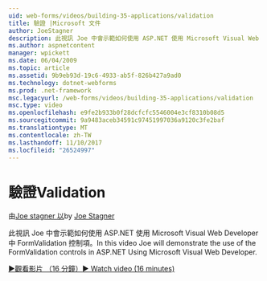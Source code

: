 ```yaml
---
uid: web-forms/videos/building-35-applications/validation
title: 驗證 |Microsoft 文件
author: JoeStagner
description: 此視訊 Joe 中會示範如何使用 ASP.NET 使用 Microsoft Visual Web Developer 中 FormValidation 控制項。
ms.author: aspnetcontent
manager: wpickett
ms.date: 06/04/2009
ms.topic: article
ms.assetid: 9b9eb93d-19c6-4933-ab5f-826b427a9ad0
ms.technology: dotnet-webforms
ms.prod: .net-framework
msc.legacyurl: /web-forms/videos/building-35-applications/validation
msc.type: video
ms.openlocfilehash: e9fe2b933b0f28dcfcfc5546004e3cf8310b08d5
ms.sourcegitcommit: 9a9483aceb34591c97451997036a9120c3fe2baf
ms.translationtype: MT
ms.contentlocale: zh-TW
ms.lasthandoff: 11/10/2017
ms.locfileid: "26524997"
---
```

<a name="validation"></a><span data-ttu-id="5c69d-103">驗證</span><span class="sxs-lookup"><span data-stu-id="5c69d-103">Validation</span></span>
====================
<span data-ttu-id="5c69d-104">由[Joe stagner 以](https://github.com/JoeStagner)</span><span class="sxs-lookup"><span data-stu-id="5c69d-104">by [Joe Stagner](https://github.com/JoeStagner)</span></span>

<span data-ttu-id="5c69d-105">此視訊 Joe 中會示範如何使用 ASP.NET 使用 Microsoft Visual Web Developer 中 FormValidation 控制項。</span><span class="sxs-lookup"><span data-stu-id="5c69d-105">In this video Joe will demonstrate the use of the FormValidation controls in ASP.NET Using Microsoft Visual Web Developer.</span></span>

[<span data-ttu-id="5c69d-106">&#9654;觀看影片 （16 分鐘）</span><span class="sxs-lookup"><span data-stu-id="5c69d-106">&#9654; Watch video (16 minutes)</span></span>](https://channel9.msdn.com/Blogs/ASP-NET-Site-Videos/validation)
